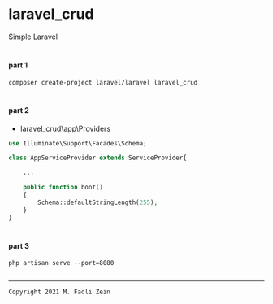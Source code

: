# laravel_crud
 Simple Laravel

#
#### part 1
```
composer create-project laravel/laravel laravel_crud
```

#
#### part 2

* laravel_crud\app\Providers

```php
use Illuminate\Support\Facades\Schema;

class AppServiceProvider extends ServiceProvider{

    ...

    public function boot()
    {
        Schema::defaultStringLength(255);
    }
}
```

#
#### part 3
```
php artisan serve --port=8080
```
```php

```

---

```
Copyright 2021 M. Fadli Zein
```